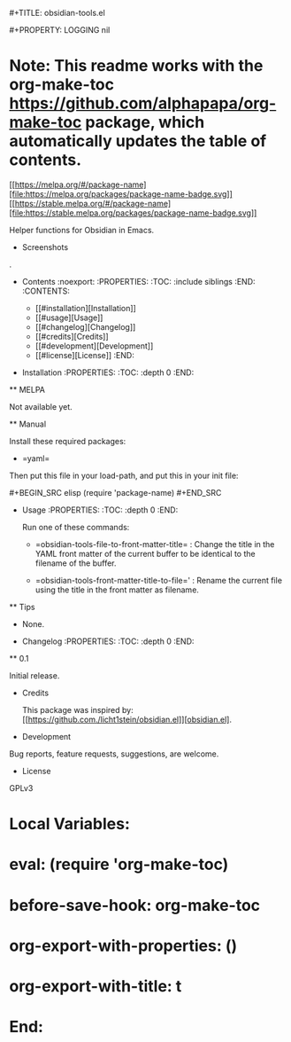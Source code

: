 #+TITLE: obsidian-tools.el

#+PROPERTY: LOGGING nil

# Note: This readme works with the org-make-toc <https://github.com/alphapapa/org-make-toc> package, which automatically updates the table of contents.

[[https://melpa.org/#/package-name][file:https://melpa.org/packages/package-name-badge.svg]] [[https://stable.melpa.org/#/package-name][file:https://stable.melpa.org/packages/package-name-badge.svg]]

Helper functions for Obsidian in Emacs.

* Screenshots

.

* Contents                                                         :noexport:
:PROPERTIES:
:TOC:      :include siblings
:END:
:CONTENTS:
  -  [[#installation][Installation]]
  -  [[#usage][Usage]]
  -  [[#changelog][Changelog]]
  -  [[#credits][Credits]]
  -  [[#development][Development]]
  -  [[#license][License]]
:END:

* Installation
:PROPERTIES:
:TOC:      :depth 0
:END:

** MELPA

Not available yet.

** Manual

  Install these required packages:

  + =yaml=

  Then put this file in your load-path, and put this in your init file:

  #+BEGIN_SRC elisp
(require 'package-name)
  #+END_SRC

* Usage
:PROPERTIES:
:TOC:      :depth 0
:END:

  Run one of these commands:

  + =obsidian-tools-file-to-front-matter-title= : Change the title in the YAML
  front matter of the current buffer to be identical to the filename of the
  buffer.

  + =obsidian-tools-front-matter-title-to-file=' : Rename the current file
  using the title in the front matter as filename.

** Tips

+ None.

* Changelog
:PROPERTIES:
:TOC:      :depth 0
:END:

** 0.1

Initial release.

* Credits

  This package was inspired by: [[https://github.com./licht1stein/obsidian.el]][obsidian.el].

* Development

Bug reports, feature requests, suggestions, are welcome.

* License

GPLv3

# Local Variables:
# eval: (require 'org-make-toc)
# before-save-hook: org-make-toc
# org-export-with-properties: ()
# org-export-with-title: t
# End:
